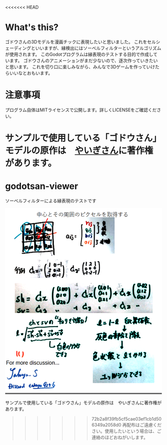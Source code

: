 <<<<<<< HEAD

# What's this?

ゴドウさんの3Dモデルを漫画チックに表現したいと思いました。
これをセルシェーディングといいますが、縁検出にはソーベルフィルターというアルゴリズムが使用されます。
このGodotプログラムは縁表現のテストする目的で作成しています。
ゴドウさんのアニメーションがまだ少ないので、逐次作っていきたいと思います。
これを切り口に楽しみながら、みんなで3Dゲームを作っていけたらいいなとおもいます。

# 注意事項
プログラム自体はMITライセンスで公開します。詳しくLICENSEをご確認ください。

サンプルで使用している「ゴドウさん」モデルの原作は　[やいぎさん](https://owarino.xyz/)に著作権があります。
=======
# godotsan-viewer

ソーベルフィルターによる縁表現のテストです

![Description](description.png)

サンプルで使用している「ゴドウさん」モデルの原作は　やいぎさんに著作権があります。
>>>>>>> 72b2a8f39fb5cf5cae03ef1cb1d506349a2058d0
再配布はご遠慮ください。使用したいという場合は、ご連絡のほどおねがいします。

